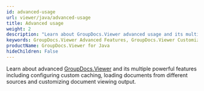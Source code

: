 ```yaml
---
id: advanced-usage
url: viewer/java/advanced-usage
title: Advanced usage
weight: 2
description: "Learn about GroupDocs.Viewer advanced usage and its multiple powerful features like customizing document viewing output, loading documents from different sources, etc."
keywords: GroupDocs.Viewer Advanced Features, GroupDocs.Viewer Customization, GroupDocs.Viewer Advanced Features C#
productName: GroupDocs.Viewer for Java
hideChildren: False
---
```

Learn about advanced [GroupDocs.Viewer](https://products.groupdocs.com/viewer/java) and its multiple powerful features including configuring custom caching, loading documents from different sources and customizing document viewing output.
